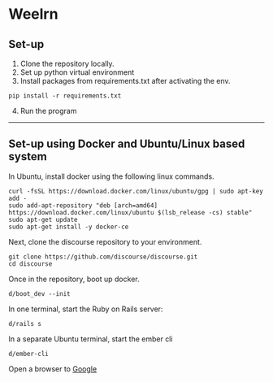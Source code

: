 # Weelrn

## Set-up
1. Clone the repository locally.
2. Set up python virtual environment
3. Install packages from requirements.txt after activating the env.
```
pip install -r requirements.txt
```
4. Run the program

---
## Set-up using Docker and Ubuntu/Linux based system
In Ubuntu, install docker using the following linux commands.
```
curl -fsSL https://download.docker.com/linux/ubuntu/gpg | sudo apt-key add -
sudo add-apt-repository "deb [arch=amd64] https://download.docker.com/linux/ubuntu $(lsb_release -cs) stable"
sudo apt-get update
sudo apt-get install -y docker-ce
```

Next, clone the discourse repository to your environment.
```
git clone https://github.com/discourse/discourse.git
cd discourse
```

Once in the repository, boot up docker.
```
d/boot_dev --init
```

In one terminal, start the Ruby on Rails server:
```
d/rails s
```

In a separate Ubuntu terminal, start the ember cli
```
d/ember-cli
```

Open a browser to [Google](http://localhost:4200)
